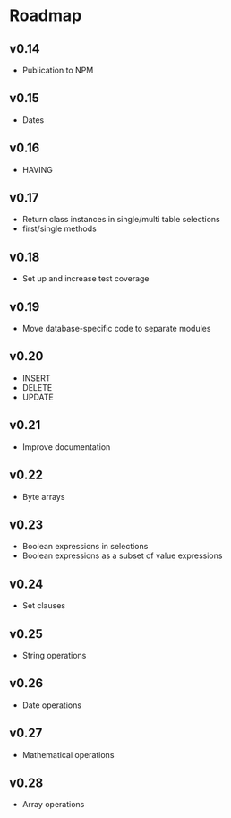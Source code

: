 # Roadmap

## v0.14
- Publication to NPM

## v0.15
- Dates

## v0.16
- HAVING

## v0.17
- Return class instances in single/multi table selections
- first/single methods

## v0.18
- Set up and increase test coverage

## v0.19
- Move database-specific code to separate modules

## v0.20
- INSERT
- DELETE
- UPDATE

## v0.21
- Improve documentation

## v0.22
- Byte arrays

## v0.23
- Boolean expressions in selections
- Boolean expressions as a subset of value expressions

## v0.24
- Set clauses

## v0.25
- String operations

## v0.26
- Date operations

## v0.27
- Mathematical operations

## v0.28
- Array operations